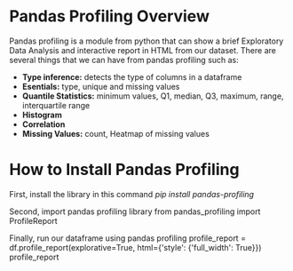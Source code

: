 # Pandas Profiling Overview
Pandas profiling is a module from python that can show a brief Exploratory Data Analysis and interactive report in HTML from our dataset. 
There are several things that we can have from pandas profiling such as:
- **Type inference:** detects the type of columns in a dataframe
- **Esentials:** type, unique and missing values
- **Quantile Statistics:** minimum values, Q1, median, Q3, maximum, range, interquartile range
- **Histogram**
- **Correlation**
- **Missing Values:** count, Heatmap of missing values

# How to Install Pandas Profiling
First, install the library in this command
*pip install pandas-profiling*

Second, import pandas profiling library
from pandas_profiling import ProfileReport

Finally, run our dataframe using pandas profiling
profile_report = df.profile_report(explorative=True, html={'style': {'full_width': True}})
profile_report
